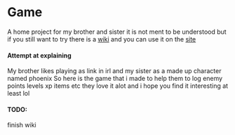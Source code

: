 # Game

A home project for my brother and sister it is not ment to be understood but if you still want to try there is a [wiki](https://github.com/GreatNateDev/Game/wiki) and you can use it on the [site](https://greatnatedev.github.io/Game/)

#### Attempt at explaining

My brother likes playing as link in irl and my sister as a made up character named phoenix
So here is the game that i made to help them to log enemy points levels xp items etc
they love it alot and i hope you find it interesting at least lol
#### TODO:
finish wiki
